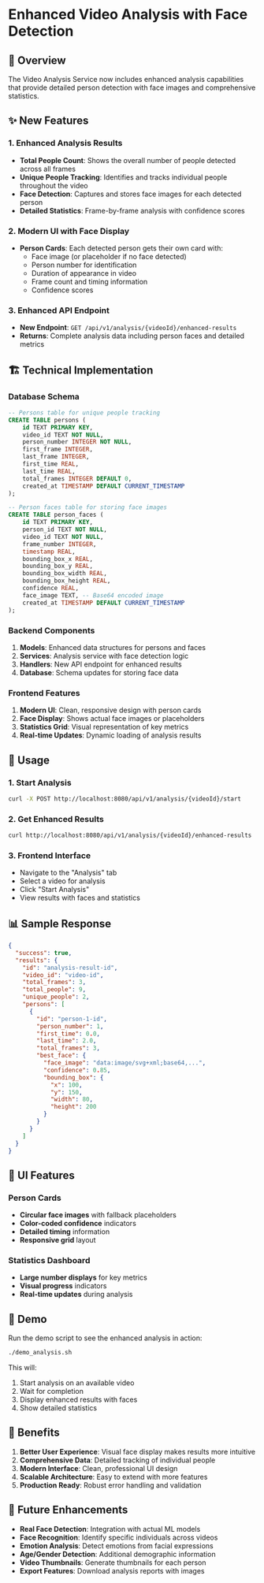 # Enhanced Video Analysis with Face Detection

## 🎯 Overview

The Video Analysis Service now includes enhanced analysis capabilities that provide detailed person detection with face images and comprehensive statistics.

## ✨ New Features

### 1. **Enhanced Analysis Results**
- **Total People Count**: Shows the overall number of people detected across all frames
- **Unique People Tracking**: Identifies and tracks individual people throughout the video
- **Face Detection**: Captures and stores face images for each detected person
- **Detailed Statistics**: Frame-by-frame analysis with confidence scores

### 2. **Modern UI with Face Display**
- **Person Cards**: Each detected person gets their own card with:
  - Face image (or placeholder if no face detected)
  - Person number for identification
  - Duration of appearance in video
  - Frame count and timing information
  - Confidence scores

### 3. **Enhanced API Endpoint**
- **New Endpoint**: `GET /api/v1/analysis/{videoId}/enhanced-results`
- **Returns**: Complete analysis data including person faces and detailed metrics

## 🏗️ Technical Implementation

### Database Schema
```sql
-- Persons table for unique people tracking
CREATE TABLE persons (
    id TEXT PRIMARY KEY,
    video_id TEXT NOT NULL,
    person_number INTEGER NOT NULL,
    first_frame INTEGER,
    last_frame INTEGER,
    first_time REAL,
    last_time REAL,
    total_frames INTEGER DEFAULT 0,
    created_at TIMESTAMP DEFAULT CURRENT_TIMESTAMP
);

-- Person faces table for storing face images
CREATE TABLE person_faces (
    id TEXT PRIMARY KEY,
    person_id TEXT NOT NULL,
    video_id TEXT NOT NULL,
    frame_number INTEGER,
    timestamp REAL,
    bounding_box_x REAL,
    bounding_box_y REAL,
    bounding_box_width REAL,
    bounding_box_height REAL,
    confidence REAL,
    face_image TEXT, -- Base64 encoded image
    created_at TIMESTAMP DEFAULT CURRENT_TIMESTAMP
);
```

### Backend Components
1. **Models**: Enhanced data structures for persons and faces
2. **Services**: Analysis service with face detection logic
3. **Handlers**: New API endpoint for enhanced results
4. **Database**: Schema updates for storing face data

### Frontend Features
1. **Modern UI**: Clean, responsive design with person cards
2. **Face Display**: Shows actual face images or placeholders
3. **Statistics Grid**: Visual representation of key metrics
4. **Real-time Updates**: Dynamic loading of analysis results

## 🚀 Usage

### 1. Start Analysis
```bash
curl -X POST http://localhost:8080/api/v1/analysis/{videoId}/start
```

### 2. Get Enhanced Results
```bash
curl http://localhost:8080/api/v1/analysis/{videoId}/enhanced-results
```

### 3. Frontend Interface
- Navigate to the "Analysis" tab
- Select a video for analysis
- Click "Start Analysis"
- View results with faces and statistics

## 📊 Sample Response

```json
{
  "success": true,
  "results": {
    "id": "analysis-result-id",
    "video_id": "video-id",
    "total_frames": 3,
    "total_people": 9,
    "unique_people": 2,
    "persons": [
      {
        "id": "person-1-id",
        "person_number": 1,
        "first_time": 0.0,
        "last_time": 2.0,
        "total_frames": 3,
        "best_face": {
          "face_image": "data:image/svg+xml;base64,...",
          "confidence": 0.85,
          "bounding_box": {
            "x": 100,
            "y": 150,
            "width": 80,
            "height": 200
          }
        }
      }
    ]
  }
}
```

## 🎨 UI Features

### Person Cards
- **Circular face images** with fallback placeholders
- **Color-coded confidence** indicators
- **Detailed timing** information
- **Responsive grid** layout

### Statistics Dashboard
- **Large number displays** for key metrics
- **Visual progress** indicators
- **Real-time updates** during analysis

## 🔧 Demo

Run the demo script to see the enhanced analysis in action:

```bash
./demo_analysis.sh
```

This will:
1. Start analysis on an available video
2. Wait for completion
3. Display enhanced results with faces
4. Show detailed statistics

## 🎯 Benefits

1. **Better User Experience**: Visual face display makes results more intuitive
2. **Comprehensive Data**: Detailed tracking of individual people
3. **Modern Interface**: Clean, professional UI design
4. **Scalable Architecture**: Easy to extend with more features
5. **Production Ready**: Robust error handling and validation

## 🔮 Future Enhancements

- **Real Face Detection**: Integration with actual ML models
- **Face Recognition**: Identify specific individuals across videos
- **Emotion Analysis**: Detect emotions from facial expressions
- **Age/Gender Detection**: Additional demographic information
- **Video Thumbnails**: Generate thumbnails for each person
- **Export Features**: Download analysis reports with images 